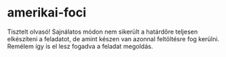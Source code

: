 # amerikai-foci
Tisztelt olvasó!
Sajnálatos módon nem sikerült a határdőre teljesen elkészíteni a feladatot, de amint készen van azonnal feltöltésre fog kerülni.
Remélem így is el lesz fogadva a feladat megoldás.
